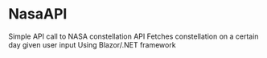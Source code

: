 # NasaAPI
Simple API call to NASA constellation API
Fetches constellation on a certain day given user input
Using Blazor/.NET framework

